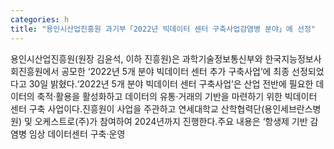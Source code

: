 ```yaml
---
categories: h
title: "용인시산업진흥원 과기부「2022년 빅데이터 센터 구축사업감염병 분야」에 선정"
---
```

용인시산업진흥원(원장 김윤석, 이하 진흥원)은 과학기술정보통신부와 한국지능정보사회진흥원에서 공모한 ‘2022년 5개 분야 빅데이터 센터 추가 구축사업’에 최종 선정되었다고 30일 밝혔다.‘2022년 5개 분야 빅데이터 센터 구축사업’은 산업 전반에 필요한 데이터의 축적·활용을 활성화하고 데이터의 유통·거래의 기반을 마련하기 위한 빅데이터 센터 구축 사업이다.진흥원이 사업을 주관하고 연세대학교 산학협력단(용인세브란스병원) 및 오케스트로(주)가 참여하여 2024년까지 진행한다.주요 내용은 ‘항생제 기반 감염병 임상 데이터센터 구축·운영